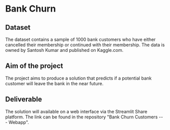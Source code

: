 # Bank Churn

## Dataset
The dataset contains a sample of 1000 bank customers who have either cancelled their membership or continued with their membership. The data is owned by Santosh Kumar and published on Kaggle.com.

## Aim of the project
The project aims to produce a solution that predicts if a potential bank customer will leave the bank in the near future. 

## Deliverable
The solution will available on a web interface via the Streamlit Share platform. The link can be found in the repository "Bank Churn Customers --- Webapp".
